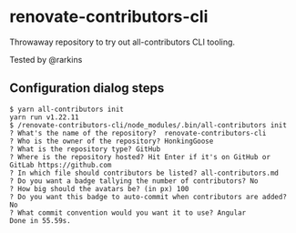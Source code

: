 # renovate-contributors-cli

Throwaway repository to try out all-contributors CLI tooling.

Tested by @rarkins

## Configuration dialog steps

```
$ yarn all-contributors init
yarn run v1.22.11
$ /renovate-contributors-cli/node_modules/.bin/all-contributors init
? What's the name of the repository?  renovate-contributors-cli
? Who is the owner of the repository? HonkingGoose
? What is the repository type? GitHub
? Where is the repository hosted? Hit Enter if it's on GitHub or GitLab https://github.com
? In which file should contributors be listed? all-contributors.md
? Do you want a badge tallying the number of contributors? No
? How big should the avatars be? (in px) 100
? Do you want this badge to auto-commit when contributors are added? No
? What commit convention would you want it to use? Angular
Done in 55.59s.
```
